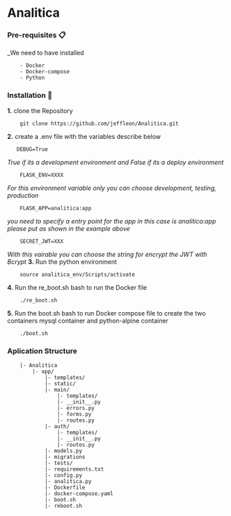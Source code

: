 # Analitica

### Pre-requisites 📋
_We need to have installed
```
    - Docker
    - Docker-compose
    - Python
```
### Installation 🔧
**1.** clone the Repository
```
    git clone https://github.com/jeffleon/Analitica.git
```

**2.** create a .env file with the variables describe below
```
   DEBUG=True
```
*True if its a development environment and False if its a deploy environment*
```
    FLASK_ENV=XXXX
```
*For this environment variable only you can choose development, testing, production*    
```
    FLASK_APP=analitica:app
```
*you need to specify a entry point for the app in this case is analitica:app please put as shown in the example above*
```
    SECRET_JWT=XXX
```
*With this vairable you can choose the string for encrypt the JWT with Bcrypt*
**3.** Run the python environment 

```
    source analitica_env/Scripts/activate
```

**4.** Run the re_boot.sh bash to run the Docker file 

```
    ./re_boot.sh
```

**5.** Run the boot.sh bash to run Docker compose file to create  the two containers mysql container and python-alpine container 

```
    ./boot.sh
```

### Aplication Structure 

```
    |- Analitica
        |- app/
            |- templates/
            |- static/
            |- main/
                |- templates/
                |- __init__.py
                |- errors.py
                |- forms.py
                |- routes.py
            |- auth/
                |- templates/
                |- __init__.py
                |- routes.py
            |- models.py
            |- migrations
            |- tests/
            |- requirements.txt
            |- config.py
            |- analitica.py
            |- Dockerfile
            |- docker-compose.yaml
            |- boot.sh
            |- reboot.sh        
```






